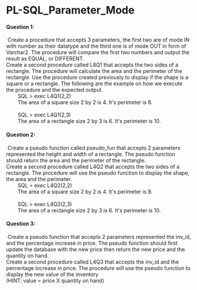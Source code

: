 # PL-SQL_Parameter_Mode

#### Question 1:
&nbsp;Create a procedure that accepts 3 parameters, the first two are of mode IN
with number as their datatype and the third one is of mode OUT in form of Varchar2. 
The procedure will compare the first two numbers and output the result as EQUAL, or DIFFERENT.
<br>Create a second procedure called L8Q1 that accepts the two sides of a rectangle. 
The procedure will calculate the area and the perimeter of the rectangle. 
Use the procedure created previously to display if the shape is a square or a rectangle. 
The following are the example on how we execute the procedure and the expected output.
<br>&nbsp;&nbsp;&nbsp;&nbsp;&nbsp;&nbsp;&nbsp;&nbsp;SQL > exec L4Q1(2,2)
<br>&nbsp;&nbsp;&nbsp;&nbsp;&nbsp;&nbsp;&nbsp;&nbsp;The area of a square size 2 by 2 is 4. It's perimeter is 8.
<br>
<br>&nbsp;&nbsp;&nbsp;&nbsp;&nbsp;&nbsp;&nbsp;&nbsp;SQL > exec L4Q1(2,3)
<br>&nbsp;&nbsp;&nbsp;&nbsp;&nbsp;&nbsp;&nbsp;&nbsp;The area of a rectangle size 2 by 3 is 6. It's perimeter is 10.
#### Question 2:
&nbsp;Create a pseudo function called pseudo_fun that accepts 2 parameters represented the 
height and width of a rectangle. The pseudo function should return the area and the perimeter of the rectangle.
<br>Create a second procedure called L4Q2 that accepts the two sides of a rectangle. 
The procedure will use the pseudo function to display the shape, the area and the perimeter.
<br>&nbsp;&nbsp;&nbsp;&nbsp;&nbsp;&nbsp;&nbsp;&nbsp;SQL > exec L4Q2(2,2)
<br>&nbsp;&nbsp;&nbsp;&nbsp;&nbsp;&nbsp;&nbsp;&nbsp;The area of a square size 2 by 2 is 4. It's perimeter is 8.
<br>
<br>&nbsp;&nbsp;&nbsp;&nbsp;&nbsp;&nbsp;&nbsp;&nbsp;SQL > exec L4Q2(2,3)
<br>&nbsp;&nbsp;&nbsp;&nbsp;&nbsp;&nbsp;&nbsp;&nbsp;The area of a rectangle size 2 by 3 is 6. It's perimeter is 10.
#### Question 3:
&nbsp;Create a pseudo function that accepts 2 parameters represented the inv_id, and the percentage 
increase in price. The pseudo function should first update the database with the new
price then return the new price and the quantity on hand.
<br>Create a second procedure called L4Q3 that accepts the inv_id and the percentage increase in price. 
The procedure will use the pseudo function to display the new value of the inventory 
<br>(HINT: value = price X quantity on hand)
